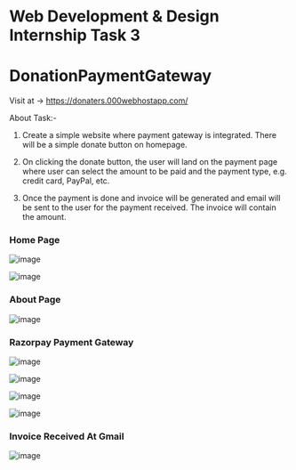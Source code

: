 # Web Development & Design Internship Task 3
# DonationPaymentGateway

Visit at -> https://donaters.000webhostapp.com/

About Task:- 

1) Create a simple website where payment gateway is integrated. There will be a simple donate button on homepage. 



2) On clicking the donate button, the user will land on the payment page where user can select the amount to be paid and the payment type, e.g. credit card, PayPal, etc.



3) Once the payment is done and invoice will be generated and email will be sent to the user for the payment received. The invoice will contain the amount.



### Home Page

![image](https://user-images.githubusercontent.com/69417454/130090585-65901773-7c9b-4350-bbbb-4d2f4914d691.png)


![image](https://user-images.githubusercontent.com/69417454/130091087-e309ab8f-b83e-4369-8cea-23089bd61885.png)


### About Page

![image](https://user-images.githubusercontent.com/69417454/130091497-d87e1cde-a54c-4e41-9a89-b0fb228069a2.png)

### Razorpay Payment Gateway 

![image](https://user-images.githubusercontent.com/69417454/130091686-1dabaf67-40d2-4e35-894f-54c8866b9085.png)

![image](https://user-images.githubusercontent.com/69417454/130091883-d5dc4382-1a06-4eb6-9b18-61ec8e14babb.png)

![image](https://user-images.githubusercontent.com/69417454/130091991-4d0996c7-c76a-496e-b994-0cdb73fbf115.png)

![image](https://user-images.githubusercontent.com/69417454/130092149-9e267a38-1e53-4d13-9646-493bf65620fe.png)


### Invoice Received At Gmail

![image](https://user-images.githubusercontent.com/69417454/130092387-b98a6496-2c0d-485a-95d1-9b81a90183cb.png)





